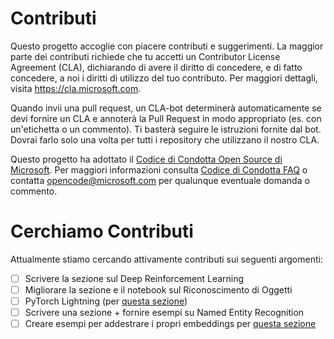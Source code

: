 # Contributi

Questo progetto accoglie con piacere contributi e suggerimenti. La maggior parte dei contributi richiede che tu accetti un Contributor License Agreement (CLA), dichiarando di avere il diritto di concedere, e di fatto concedere, a noi i diritti di utilizzo del tuo contributo. Per maggiori dettagli, visita https://cla.microsoft.com.

Quando invii una pull request, un CLA-bot determinerà automaticamente se devi fornire un CLA e annoterà la Pull Request in modo appropriato (es. con un'etichetta o un commento). Ti basterà seguire le istruzioni fornite dal bot. Dovrai farlo solo una volta per tutti i repository che utilizzano il nostro CLA.

Questo progetto ha adottato il [Codice di Condotta Open Source di Microsoft](https://opensource.microsoft.com/codeofconduct/). Per maggiori informazioni consulta [Codice di Condotta FAQ](https://opensource.microsoft.com/codeofconduct/faq/) o contatta [opencode@microsoft.com](mailto:opencode@microsoft.com) per qualunque eventuale domanda o commento.

# Cerchiamo Contributi

Attualmente stiamo cercando attivamente contributi sui seguenti argomenti:

- [ ] Scrivere la sezione sul Deep Reinforcement Learning
- [ ] Migliorare la sezione e il notebook sul Riconoscimento di Oggetti
- [ ] PyTorch Lightning (per [questa sezione](https://github.com/microsoft/AI-For-Beginners/blob/main/3-NeuralNetworks/05-Frameworks/README.md))
- [ ] Scrivere una sezione + fornire esempi su Named Entity Recognition
- [ ] Creare esempi per addestrare i propri embeddings per [questa sezione](https://github.com/microsoft/AI-For-Beginners/tree/main/5-NLP/15-LanguageModeling)
